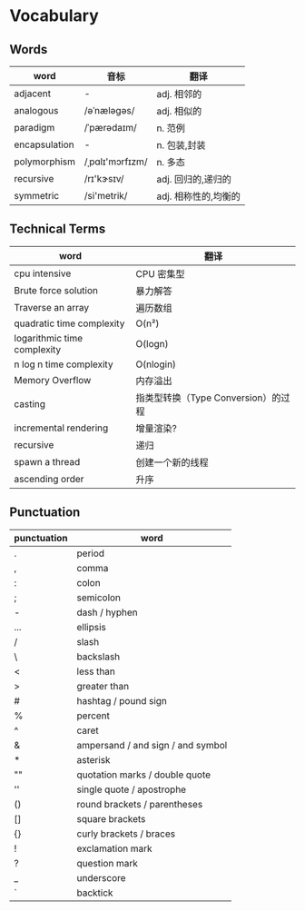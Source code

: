 # Vocabulary

## Words

| word          | 音标            | 翻译                 |
| ------------- | --------------- | -------------------- |
| adjacent      | -               | adj. 相邻的          |
| analogous     | /əˈnæləɡəs/     | adj. 相似的          |
| paradigm      | /ˈpærədaɪm/     | n. 范例              |
| encapsulation | -               | n. 包装,封装         |
| polymorphism  | /ˌpɑlɪ'mɔrfɪzm/ | n. 多态              |
| recursive     | /rɪ'kɝsɪv/      | adj. 回归的,递归的   |
| symmetric     | /si'metrik/     | adj. 相称性的,均衡的 |

## Technical Terms

| word                        | 翻译                                |
| --------------------------- | ----------------------------------- |
| cpu intensive               | CPU 密集型                          |
| Brute force solution        | 暴力解答                            |
| Traverse an array           | 遍历数组                            |
| quadratic time complexity   | O(n²)                               |
| logarithmic time complexity | O(logn)                             |
| n log n time complexity     | O(nlogin)                           |
| Memory Overflow             | 内存溢出                            |
| casting                     | 指类型转换（Type Conversion）的过程 |
| incremental rendering       | 增量渲染?                           |
| recursive                   | 递归                                |
| spawn a thread              | 创建一个新的线程                    |
| ascending order             | 升序                                |

## Punctuation

| punctuation | word                              |
| ----------- | --------------------------------- |
| .           | period                            |
| ,           | comma                             |
| :           | colon                             |
| ;           | semicolon                         |
| -           | dash / hyphen                     |
| ...         | ellipsis                          |
| /           | slash                             |
| \           | backslash                         |
| <           | less than                         |
| >           | greater than                      |
| #           | hashtag / pound sign              |
| %           | percent                           |
| ^           | caret                             |
| &           | ampersand / and sign / and symbol |
| \*          | asterisk                          |
| ""          | quotation marks / double quote    |
| ''          | single quote / apostrophe         |
| ()          | round brackets / parentheses      |
| []          | square brackets                   |
| {}          | curly brackets / braces           |
| !           | exclamation mark                  |
| ?           | question mark                     |
| \_          | underscore                        |
| `           | backtick                          |

